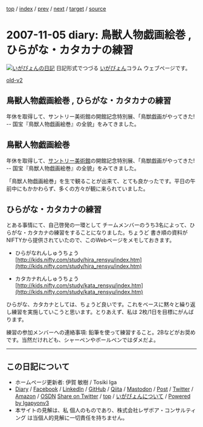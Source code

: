 [top](../index.html) 
 / [index](index.html) 
 / [prev](ig071101.html) 
 / [next](ig071107.html) 
 / [target](https://www.igapyon.jp/igapyon/diary/2007/ig071105.html) 
 / [source](https://github.com/igapyon/diary/blob/master/2007/ig071105.src.md) 

2007-11-05 diary: 鳥獣人物戯画絵巻 , ひらがな・カタカナの練習
=====================================================================================================
[![いがぴょんの日記](https://www.igapyon.jp/igapyon/diary/images/iga202308_64.jpg "いがぴょん")](https://www.igapyon.jp/igapyon/diary/memo/memoigapyon.html) 日記形式でつづる [いがぴょん](https://www.igapyon.jp/igapyon/diary/memo/memoigapyon.html)コラム ウェブページです。

[old-v2](ig071105-orig.html)

## 鳥獣人物戯画絵巻 , ひらがな・カタカナの練習

年休を取得して、サントリー美術館の開館記念特別展、「鳥獣戯画がやってきた! -- 国宝『鳥獣人物戯画絵巻』の全貌」をみてきました。


## 鳥獣人物戯画絵巻

年休を取得して、[サントリー美術館](http://www.suntory.co.jp/sma/)の開館記念特別展、「鳥獣戯画がやってきた! -- 国宝『鳥獣人物戯画絵巻』の全貌」をみてきました。

「鳥獣人物戯画絵巻」を生で観ることが出来て、とても良かったです。平日の午前中にもかかわらず、多くの方々が観に来られていました。

## ひらがな・カタカナの練習

とある事情にて、自己啓発の一環として チームメンバーのうち3名によって、ひらがな・カタカナの練習をすることになりました。ちょうど 書き順の資料がNIFTYから提供されていたので、このWebページをメモしておきます。

* ひらがなれんしゅうちょう
  [http://kids.nifty.com/study/hira_rensyu/index.htm](http://kids.nifty.com/study/hira_rensyu/index.htm)
  
* カタカナれんしゅうちょう
  [http://kids.nifty.com/study/kata_rensyu/index.htm](http://kids.nifty.com/study/kata_rensyu/index.htm)

ひらがな、カタカナとしては、ちょうど良いです。これをベースに黙々と繰り返し練習を実施していこうと思います。とりあえず、私は 2枚/1日を目標にがんばります。

練習の参加メンバーへの連絡事項: 鉛筆を使って練習すること。2Bなどがお奨めです。当然だけれども、シャーペンやボールペンではダメだよ。


----------------------------------------------------------------------------------------------------

## この日記について

* ホームページ更新者: 伊賀 敏樹 / Tosiki Iga
* [Diary](https://www.igapyon.jp/igapyon/diary/) / [Facebook](https://www.facebook.com/igapyon) / [LinkedIn](https://www.linkedin.com/in/toshikiiga) / [GitHub](https://github.com/igapyon) / [Qiita](https://qiita.com/igapyon) / [Mastodon](https://social.vivaldi.net/@igapyon) / [Post](https://post.news/igapyon) / [Twitter](https://twitter.com/ToshikiIga) / [Amazon](https://www.amazon.co.jp/%E4%BC%8A%E8%B3%80-%E6%95%8F%E6%A8%B9/e/B004LTQWCQ) / [OSDN](https://ja.osdn.net/users/iga/)
[Share on Twitter](https://twitter.com/intent/tweet?hashtags=igapyon%2Cdiary%2C%E3%81%84%E3%81%8C%E3%81%B4%E3%82%87%E3%82%93&text=%E9%B3%A5%E7%8D%A3%E4%BA%BA%E7%89%A9%E6%88%AF%E7%94%BB%E7%B5%B5%E5%B7%BB+%2C+%E3%81%B2%E3%82%89%E3%81%8C%E3%81%AA%E3%83%BB%E3%82%AB%E3%82%BF%E3%82%AB%E3%83%8A%E3%81%AE%E7%B7%B4%E7%BF%92&url=https%3A%2F%2Fwww.igapyon.jp%2Figapyon%2Fdiary%2F2007%2Fig071105.html) / [top](../index.html) / [いがぴょんについて](https://www.igapyon.jp/igapyon/diary/memo/memoigapyon.html) / [Powered by Igapyonv3](https://github.com/igapyon/igapyonv3)
* 本サイトの見解は、私 個人のものであり、株式会社レザボア・コンサルティング は当個人的見解に一切責任を持ちません。 
